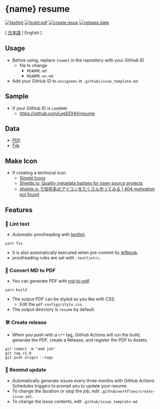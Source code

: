 # {name} resume

[![textlint](https://img.shields.io/github/workflow/status/{name}/resume/lint%20text?label=textlint&logo=github&color=yellow)](https://github.com/{name}/resume/actions?query=workflow%3A%22lint+text%22)
[![build pdf](https://img.shields.io/github/workflow/status/{name}/resume/build-pdf?label=build%20pdf&logo=github)](https://github.com/{name}/resume/actions?query=workflow%3A%22build+pdf%22)
[![create issue](https://img.shields.io/github/workflow/status/{name}/resume/create%20issue?label=create%20issue&logo=github&color=orange)](https://github.com/{name}/resume/actions?query=workflow%3A%22create+issue%22)
[![release date](https://img.shields.io/github/release-date/{name}/resume?color=blue&logo=github)](https://github.com/{name}/resume/releases)

[ [日本語](https://github.com/{name}/resume/blob/main/README.md) | English ]

## Usage

- Before using, replace `{name}` in the repository with your GitHub ID
  - file to change
    - `README.md`
    - `README.en.md`
- Add your GitHub ID to `assignees` in `.github/issue_template.md`

## Sample

- If your GitHub ID is `LeeDDHH`
  - <https://github.com/LeeDDHH/resume>

## Data

- [PDF](https://github.com/{name}/resume/releases)
- [File](https://github.com/{name}/resume/blob/main/resume/README.md)

## Make Icon

- If creating a technical icon
  - [Simple Icons](https://simpleicons.org/)
  - [Shields.io: Quality metadata badges for open source projects](https://shields.io/)
  - [shields.io で技術系のアイコンをたくさん作ってみる | 404 motivation not found](https://tech-blog.s-yoshiki.com/entry/150/?referer=https://t.co/)

## Features

### 💅 Lint text

- Automatic proofreading with [textlint](https://github.com/textlint/textlint).

```
yarn fix
```

- It is also automatically executed when pre-commit by [lefthook](https://github.com/evilmartians/lefthook).
- proofreading rules are set with `.textlintrc`.

### 📝 Convert MD to PDF

- You can generate PDF with [md-to-pdf](https://github.com/simonhaenisch/md-to-pdf).

```
yarn build
```

- The output PDF can be styled as you like with CSS.
  - Edit the `pdf-configs/style.css`.
- The output directory is `resume` by default.

### 🛠 Create release

- When you push with a `v**` tag, GitHub Actions will run the build, generate the PDF, create a Release, and register the PDF to Assets.

```
git commit -m "add job"
git tag v1.0
git push origin --tags
```

### 📆 Remind update

- Automatically generate issues every three months with GitHub Actions Schedules triggers to prompt you to update your resume.
- To change the duration or stop the job, edit `.github/workflows/create-issue.yml`.
- To change the issue contents, edit `.github/issue_template.md`.
